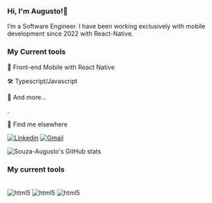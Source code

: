 ### Hi, I'm Augusto!👋

I’m a Software Engineer. I have been working exclusively with mobile development since 2022 with React-Native.

### My Current tools


📲 Front-end Mobile with React Native

🛠️ Typescript/Javascript

🧰 And more...

.

💬 Find me elsewhere


[![Linkedin](https://img.shields.io/badge/LinkedIn-0077B5?style=for-the-badge&logo=linkedin&logoColor=white)](https://www.linkedin.com/in/augusto-souza-b20b4b234?lipi=urn%3Ali%3Apage%3Ad_flagship3_profile_view_base_contact_details%3BqI3Ze9DUQ3G%2By%2FAK1rJIRA%3D%3D)
[![Gmail](https://img.shields.io/badge/Gmail-D14836?style=for-the-badge&logo=gmail&logoColor=white)](https://mail.google.com/mail/u/0/#inbox)

![Souza-Augusto's GitHub stats](https://github-readme-stats.vercel.app/api?username=Souza-Augusto&show_icons=true&theme=radical)

### My current tools

<div style="display: inline_block"><br/>
<Img align="center" alt="html5" src="https://img.shields.io/badge/JavaScript-323330?style=for-the-badge&logo=javascript&logoColor=F7DF1E">
<Img align="center" alt="html5" src="https://img.shields.io/badge/TypeScript-007ACC?style=for-the-badge&logo=typescript&logoColor=white">
<Img align="center" alt="html5" src="https://img.shields.io/badge/React_Native-20232A?style=for-the-badge&logo=react&logoColor=61DAFB">
</div>

